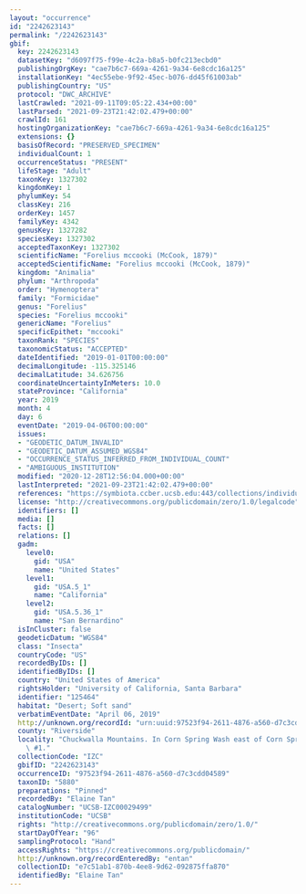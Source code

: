 ```yaml
---
layout: "occurrence"
id: "2242623143"
permalink: "/2242623143"
gbif:
  key: 2242623143
  datasetKey: "d6097f75-f99e-4c2a-b8a5-b0fc213ecbd0"
  publishingOrgKey: "cae7b6c7-669a-4261-9a34-6e8cdc16a125"
  installationKey: "4ec55ebe-9f92-45ec-b076-dd45f61003ab"
  publishingCountry: "US"
  protocol: "DWC_ARCHIVE"
  lastCrawled: "2021-09-11T09:05:22.434+00:00"
  lastParsed: "2021-09-23T21:42:02.479+00:00"
  crawlId: 161
  hostingOrganizationKey: "cae7b6c7-669a-4261-9a34-6e8cdc16a125"
  extensions: {}
  basisOfRecord: "PRESERVED_SPECIMEN"
  individualCount: 1
  occurrenceStatus: "PRESENT"
  lifeStage: "Adult"
  taxonKey: 1327302
  kingdomKey: 1
  phylumKey: 54
  classKey: 216
  orderKey: 1457
  familyKey: 4342
  genusKey: 1327282
  speciesKey: 1327302
  acceptedTaxonKey: 1327302
  scientificName: "Forelius mccooki (McCook, 1879)"
  acceptedScientificName: "Forelius mccooki (McCook, 1879)"
  kingdom: "Animalia"
  phylum: "Arthropoda"
  order: "Hymenoptera"
  family: "Formicidae"
  genus: "Forelius"
  species: "Forelius mccooki"
  genericName: "Forelius"
  specificEpithet: "mccooki"
  taxonRank: "SPECIES"
  taxonomicStatus: "ACCEPTED"
  dateIdentified: "2019-01-01T00:00:00"
  decimalLongitude: -115.325146
  decimalLatitude: 34.626756
  coordinateUncertaintyInMeters: 10.0
  stateProvince: "California"
  year: 2019
  month: 4
  day: 6
  eventDate: "2019-04-06T00:00:00"
  issues:
  - "GEODETIC_DATUM_INVALID"
  - "GEODETIC_DATUM_ASSUMED_WGS84"
  - "OCCURRENCE_STATUS_INFERRED_FROM_INDIVIDUAL_COUNT"
  - "AMBIGUOUS_INSTITUTION"
  modified: "2020-12-28T12:56:04.000+00:00"
  lastInterpreted: "2021-09-23T21:42:02.479+00:00"
  references: "https://symbiota.ccber.ucsb.edu:443/collections/individual/index.php?occid=125464"
  license: "http://creativecommons.org/publicdomain/zero/1.0/legalcode"
  identifiers: []
  media: []
  facts: []
  relations: []
  gadm:
    level0:
      gid: "USA"
      name: "United States"
    level1:
      gid: "USA.5_1"
      name: "California"
    level2:
      gid: "USA.5.36_1"
      name: "San Bernardino"
  isInCluster: false
  geodeticDatum: "WGS84"
  class: "Insecta"
  countryCode: "US"
  recordedByIDs: []
  identifiedByIDs: []
  country: "United States of America"
  rightsHolder: "University of California, Santa Barbara"
  identifier: "125464"
  habitat: "Desert; Soft sand"
  verbatimEventDate: "April 06, 2019"
  http://unknown.org/recordId: "urn:uuid:97523f94-2611-4876-a560-d7c3cdd04589"
  county: "Riverside"
  locality: "Chuckwalla Mountains. In Corn Spring Wash east of Corn Spring campsite\
    \ #1."
  collectionCode: "IZC"
  gbifID: "2242623143"
  occurrenceID: "97523f94-2611-4876-a560-d7c3cdd04589"
  taxonID: "5880"
  preparations: "Pinned"
  recordedBy: "Elaine Tan"
  catalogNumber: "UCSB-IZC00029499"
  institutionCode: "UCSB"
  rights: "http://creativecommons.org/publicdomain/zero/1.0/"
  startDayOfYear: "96"
  samplingProtocol: "Hand"
  accessRights: "https://creativecommons.org/publicdomain/"
  http://unknown.org/recordEnteredBy: "entan"
  collectionID: "e7c51ab1-870b-4ee8-9d62-092875ffa870"
  identifiedBy: "Elaine Tan"
---
```

